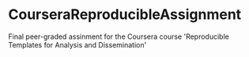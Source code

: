 # CourseraReproducibleAssignment
Final peer-graded assinment for the Coursera course 'Reproducible Templates for Analysis and Dissemination' 
